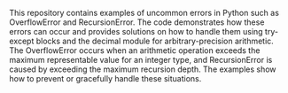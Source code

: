 This repository contains examples of uncommon errors in Python such as OverflowError and RecursionError. The code demonstrates how these errors can occur and provides solutions on how to handle them using try-except blocks and the decimal module for arbitrary-precision arithmetic.  The OverflowError occurs when an arithmetic operation exceeds the maximum representable value for an integer type, and RecursionError is caused by exceeding the maximum recursion depth.  The examples show how to prevent or gracefully handle these situations.